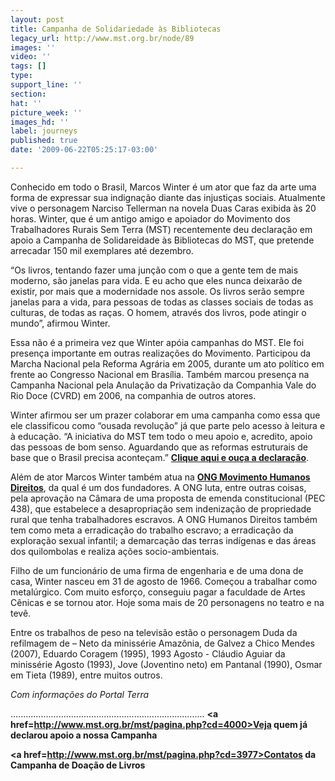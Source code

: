 ```yaml
---
layout: post
title: Campanha de Solidariedade às Bibliotecas
legacy_url: http://www.mst.org.br/node/89
images: ''
video: ''
tags: []
type: 
support_line: ''
section: 
hat: ''
picture_week: ''
images_hd: ''
label: journeys
published: true
date: '2009-06-22T05:25:17-03:00'

---
```

Conhecido em todo o Brasil, Marcos Winter é um ator que faz da arte uma forma de expressar sua indignação diante das injustiças sociais. Atualmente vive o personagem Narciso Tellerman na novela Duas Caras exibida às 20 horas. Winter, que é um antigo amigo e apoiador do Movimento dos Trabalhadores Rurais Sem Terra (MST) recentemente deu declaração em apoio a Campanha de Solidareidade às Bibliotecas do MST, que pretende arrecadar 150 mil exemplares até dezembro.

“Os livros, tentando fazer uma junção com o que a gente tem de mais moderno, são janelas para vida. E eu acho que eles nunca deixarão de existir, por mais que a modernidade nos assole. Os livros serão sempre janelas para a vida, para pessoas de todas as classes sociais de todas as culturas, de todas as raças. O homem, através dos livros, pode atingir o mundo”, afirmou Winter. 

Essa não é a primeira vez que Winter apóia campanhas do MST. Ele foi presença importante em outras realizações do Movimento. Participou da Marcha Nacional pela Reforma Agrária em 2005, durante um ato político em frente ao Congresso Nacional em Brasília. Também marcou presença na Campanha Nacional pela Anulação da Privatização da Companhia Vale do Rio Doce (CVRD) em 2006, na companhia de outros atores. 

Winter afirmou ser um prazer colaborar em uma campanha como essa que ele classificou como “ousada revolução” já que parte pelo acesso à leitura e à educação. “A iniciativa do MST tem todo o meu apoio e, acredito, apoio das pessoas de bom senso. Aguardando que as reformas estruturais de base que o Brasil precisa aconteçam.” <b><a href= http://www.mst.org.br/sites/mst/files/marcos_winter.mp3>Clique aqui e ouça a declaração</a></b>.

Além de ator Marcos Winter também atua na <b><a href=http://www.humanosdireitos.org>ONG Movimento Humanos Direitos</a></b>, da qual é um dos fundadores. A ONG luta, entre outras coisas, pela aprovação na Câmara de uma proposta de emenda constitucional (PEC 438), que estabelece a desapropriação sem indenização de propriedade rural que tenha trabalhadores escravos. A ONG Humanos Direitos também tem como meta a erradicação do trabalho escravo; a erradicação da exploração sexual infantil; a demarcação das terras indígenas e das áreas dos quilombolas e realiza ações socio-ambientais. 

Filho de um funcionário de uma firma de engenharia e de uma dona de casa, Winter nasceu em 31 de agosto de 1966. Começou a trabalhar como metalúrgico. Com muito esforço, conseguiu pagar a faculdade de Artes Cênicas e se tornou ator. Hoje soma mais de 20 personagens no teatro e na tevê. 

Entre os trabalhos de peso na televisão estão o personagem Duda da refilmagem de – Neto da minissérie Amazônia, de Galvez a Chico Mendes (2007), Eduardo Coragem (1995), 1993 Agosto - Cláudio Aguiar da minissérie Agosto (1993),  Jove (Joventino neto) em Pantanal  (1990), Osmar em Tieta (1989), entre muitos outros.

<i>Com informações do Portal Terra</i>

.............................................................................
<b><a href=http://www.mst.org.br/mst/pagina.php?cd=4000>Veja quem já declarou apoio a nossa Campanha</a></b>

<b><a href=http://www.mst.org.br/mst/pagina.php?cd=3977>Contatos da Campanha de Doação de Livros</a></b>
